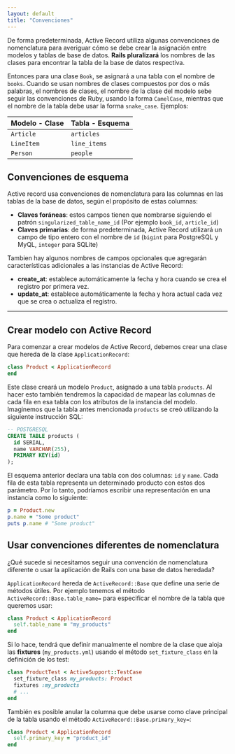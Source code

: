```yaml
---
layout: default
title: "Convenciones"
---
```


De forma predeterminada, Active Record utiliza algunas convenciones de nomenclatura para averiguar cómo se debe crear la asignación entre modelos y tablas de base de datos. **Rails pluralizará** los nombres de las clases para encontrar la tabla de la base de datos respectiva. 

Entonces para una clase `Book`, se asignará a una tabla con el nombre de `books`. Cuando se usan nombres de clases compuestos por dos o más palabras, el nombres de clases, el nombre de la clase del modelo sebe seguir las convenciones de Ruby, usando la forma `CamelCase`, mientras que el nombre de la tabla debe usar la forma `snake_case`. Ejemplos:  

|Modelo - Clase|Tabla - Esquema|
|:-------------|:--------------|
|`Article`|`articles`|
|`LineItem`|`line_items`|
|`Person`|`people`|


## Convenciones de esquema

Active record usa convenciones de nomenclatura para las columnas en las tablas de la base de datos, según el propósito de estas columnas:

- **Claves foráneas**: estos campos tienen que nombrarse siguiendo el patrón `singularized_table_name_id` (Por ejemplo `book_id`, `article_id`)
- **Claves primarias**: de forma predeterminada, Active Record utilizará un campo de tipo entero con el nombre de `id` (`bigint` para PostgreSQL y MyQL, `integer` para SQLite)


Tambien hay algunos nombres de campos opcionales que agregarán características adicionales a las instancias de Active Record:

- **create_at**: establece automáticamente la fecha y hora cuando se crea el registro por primera vez.
- **update_at**: establece automáticamente la fecha y hora actual cada vez que se crea o actualiza el registro.

---

## Crear modelo con Active Record

Para comenzar a crear modelos de Active Record, debemos crear una clase que hereda de la clase `ApplicationRecord`:  

```ruby
class Product < ApplicationRecord
end
```

Este clase creará un modelo `Product`, asignado a una tabla `products`. Al hacer esto también tendremos la capacidad de mapear las columnas de cada fila en esa tabla con los atributos de la instancia del modelo. Imaginemos que la tabla antes mencionada `products` se creó utilizando la siguiente instrucción SQL:  

```sql
-- POSTGRESQL
CREATE TABLE products (
  id SERIAL,
  name VARCHAR(255),
  PRIMARY KEY(id)
);
```

El esquema anterior declara una tabla con dos columnas: `id` y `name`. Cada fila de esta tabla representa un determinado producto con estos dos parámetro. Por lo tanto, podríamos escribir una representación en una instancia como lo siguiente:  

```ruby
p = Product.new
p.name = "Some product"
puts p.name # "Some product"
```

## Usar convenciones diferentes de nomenclatura

¿Qué sucede si necesitamos seguir una convención de nomenclatura diferente o usar la aplicación de Rails con una base de datos heredada?

`ApplicationRecord` hereda de `ActiveRecord::Base` que define una serie de métodos útiles. Por ejemplo tenemos el método `ActiveRecord::Base.table_name=` para especificar el nombre de la tabla que queremos usar:  


```ruby
class Product < ApplicationRecord
  self.table_name = "my_products"
end
```

Si lo hace, tendrá que definir manualmente el nombre de la clase que aloja las **fixtures** (`my_products.yml`) usando el método `set_fixture_class` en la definición de los test:  

```ruby
class ProductTest < ActiveSupport::TestCase
  set_fixture_class my_products: Product
  fixtures :my_products
  # ...
end
```

También es posible anular la columna que debe usarse como clave principal de la tabla usando el método `ActiveRecord::Base.primary_key=`:   

```ruby
class Product < ApplicationRecord
  self.primary_key = "product_id"
end
```
